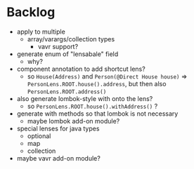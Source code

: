 # Backlog
- apply to multiple
  - array/varargs/collection types
    - vavr support?
- generate enum of "lensabale" field
    - why?
- component annotation to add shortcut lens?
    - so `House(Address)` and `Person(@Direct House house)` => `PersonLens.ROOT.house().address`, but then also `PersonLens.ROOT.address()`
- also generate lombok-style with onto the lens?
    - so `PersonLens.ROOT.house().withAddress()` ?
- generate with methods so that lombok is not necessary
  - maybe lombok add-on module?
- special lenses for java types
  - optional
  - map
  - collection
- maybe vavr add-on module?
